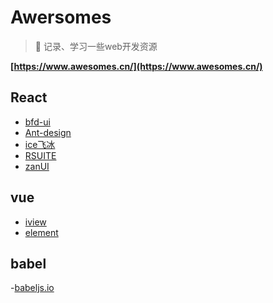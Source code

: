 # Awersomes

> :rocket: 记录、学习一些web开发资源

**[https://www.awesomes.cn/](https://www.awesomes.cn/)**  

## React

- [bfd-ui](http://ui.baifendian.com/)
- [Ant-design](https://ant.design/index-cn)
- [ice飞冰](https://alibaba.github.io/ice/)
- [RSUITE](https://rsuitejs.com/getting-started)
- [zanUI](https://www.youzanyun.com/zanui)

## vue

- [iview](https://www.iviewui.com/)
- [element](http://element-cn.eleme.io/#/zh-CN)

## babel

-[babeljs.io](http://babeljs.io/)

